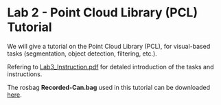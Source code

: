 # Lab 2 - Point Cloud Library (PCL) Tutorial

We will give a tutorial on the Point Cloud Library (PCL), for visual-based tasks (segmentation,
object detection, filtering, etc.).

Refering to [Lab3_Instruction.pdf](https://github.com/alstondu/UCL-COMP0129-LAB/blob/main/src/labs/pcl_tutorial/Lab3_Instruction.pdf) for detaled introduction of the tasks and instructions.

The rosbag __Recorded-Can.bag__ used in this tutorial can be downloaded [here](https://drive.google.com/file/d/1cDbObWeQxNJy1eELEovJ0DT240TrZ-Fv/view?usp=drive_link).
